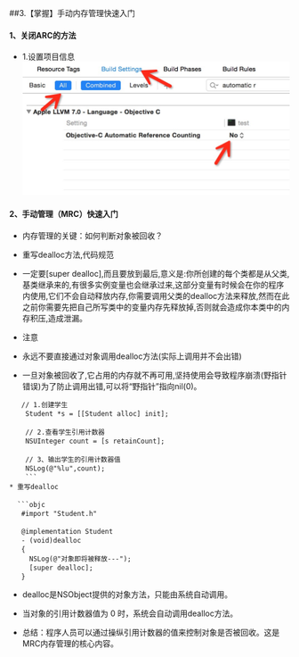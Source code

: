 ##3.【掌握】手动内存管理快速入门
#### 1、关闭ARC的方法
* 1.设置项目信息
![](image1/3.1.png)

#### 2、手动管理（MRC）快速入门
* 内存管理的关键：如何判断对象被回收？

* 重写dealloc方法,代码规范
 * 一定要[super dealloc],而且要放到最后,意义是:你所创建的每个类都是从父类, 基类继承来的,有很多实例变量也会继承过来,这部分变量有时候会在你的程序内使用,它们不会自动释放内存,你需要调用父类的dealloc方法来释放,然而在此之前你需要先把自己所写类中的变量内存先释放掉,否则就会造成你本类中的内存积压,造成泄漏。

* 注意
 * 永远不要直接通过对象调用dealloc方法(实际上调用并不会出错)
 * 一旦对象被回收了,它占用的内存就不再可用,坚持使用会导致程序崩溃(野指针错误)为了防止调用出错,可以将“野指针”指向nil(0)。
```objc
   // 1.创建学生
    Student *s = [[Student alloc] init];

    // 2.查看学生引用计数器
    NSUInteger count = [s retainCount];

    // 3、输出学生的引用计数器值
    NSLog(@"%lu",count);
    ```
* 重写dealloc

  ```objc
   #import "Student.h"

   @implementation Student
   - (void)dealloc
   {
     NSLog(@"对象即将被释放---");
     [super dealloc];
   }
  ```
* dealloc是NSObject提供的对象方法，只能由系统自动调用。
* 当对象的引用计数器值为 0 时，系统会自动调用dealloc方法。

* 总结：程序人员可以通过操纵引用计数器的值来控制对象是否被回收。这是MRC内存管理的核心内容。


